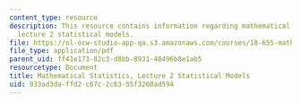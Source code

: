 ```yaml
---
content_type: resource
description: This resource contains information regarding mathematical statistics,
  lecture 2 statistical models.
file: https://ol-ocw-studio-app-qa.s3.amazonaws.com/courses/18-655-mathematical-statistics-spring-2016/933ad3daffd2c67c2c6355f3260ad594_MIT18_655S16_LecNote2.pdf
file_type: application/pdf
parent_uid: ff41e173-82c3-d8bb-8931-48496b8e1ab5
resourcetype: Document
title: Mathematical Statistics, Lecture 2 Statistical Models
uid: 933ad3da-ffd2-c67c-2c63-55f3260ad594
---
```

